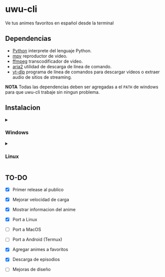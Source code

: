 <h1>uwu-cli</h1>
Ve tus animes favoritos en español desde la terminal

 <h2>Dependencias</h2>

 - [Python](https://www.python.org/downloads/) interprete del lenguaje Python.
 - [mpv](https://sourceforge.net/projects/mpv-player-windows/files/64bit-v3/) reproductor de video.
 - [ffmpeg](https://ffmpeg.org/download.html) transcodificador de video.
 - [aria2](https://aria2.github.io/) utilidad de descarga de línea de comando.
 - [yt-dlp](https://github.com/yt-dlp/yt-dlp) programa de línea de comandos para descargar vídeos o extraer audio de sitios de streaming.

 **NOTA** Todas las dependencias deben ser agregadas a el `PATH` de windows para que uwu-cli trabaje sin ningun problema.

 <h2>Instalacion</h2>

 <details><summary><h3>Windows</h3></summary>
 
 <br>

 **Requisitos**
 - Install <a href="https://scoop.sh/" target='_blank'>Scoop</a>.
 - Install <a href="https://apps.microsoft.com/detail/9n8g5rfz9xk3?hl=en-us&gl=US" target='_blank'>Terminal Preview</a>.

 ```sh
 scoop install git && scoop bucket add extras
 scoop install git python mpv ffmpeg-shared aria2 yt-dlp https://cutt.ly/uwu-cli
 python3 -m pip install lxml cloudscraper bs4 keyboard soupsieve
 ```

 <h2>Actualizacion</h2>

 ```sh
 scoop uninstall uwu-cli
 scoop update uwu-cli
 ```

 ## Uso
 
  **En una terminal nueva**
 
 - uwu-cli [Nombre-del-anime]    Ejemplo : uwu-cli Jujutsu-kaisen
 - uwu-cli [comando]             Ejemplo : uwu-cli -h

</details>
<details><summary><h3>Linux</h3></summary>

   <br>

   **Requisitos**

   <details><summary>Debian</summary>

   ```sh
   sudo apt-get update && apt-get upgrade
   sudo apt install mpv python3-pip git
   python3 -m pip install lxml cloudscraper bs4 keyboard soupsieve
   ```
   </details>

   <details><summary>Kali</summary>

   ```sh
   sudo apt update && sudo dist-upgrade -y
   sudo apt install mpv python3-pip git
   python3 -m pip install lxml cloudscraper bs4 keyboard soupsieve
   ```
   </details>

   <br>

   **Descarga**

   ```sh
   git clone https://github.com/NightDarkness/uwu-cli.git && cd uwu-cli
   sudo chmod +x uwu-cli.sh
   ```

   ## Uso
   
   - ./uwu-cli.sh [Nombre-del-anime]    Ejemplo : ./uwu-cli.sh Jujutsu-kaisen
   - ./uwu-cli.sh [comando]             Ejemplo : ./uwu-cli.sh -h

   **NOTA** Puedes agregar el script a PATH para evitar escribir "./" y poder usar el script en cualquier lugar.

 </details>
</details>

## TO-DO

- [X] Primer release al publico
- [X] Mejorar velocidad de carga
- [X] Mostrar informacion del anime
- [X] Port a Linux
- [ ] Port a MacOS
- [ ] Port a Android (Termux)
- [X] Agregar animes a favoritos
- [X] Descarga de episodios
- [ ] Mejoras de diseño

